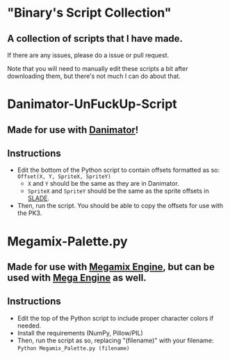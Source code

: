 # "Binary's Script Collection"
## A collection of scripts that I have made.
If there are any issues, please do a issue or pull request.

Note that you will need to manually edit these scripts a bit after downloading them, but there's not much I can do about that.

# Danimator-UnFuckUp-Script
## Made for use with [Danimator](https://forum.zdoom.org/viewtopic.php?t=49494)!
## Instructions
* Edit the bottom of the Python script to contain offsets formatted as so:
`
Offset(X, Y, SpriteX, SpriteY)
`
  * `X` and `Y` should be the same as they are in Danimator.
  * `SpriteX` and `SpriteY` should be the same as the sprite offsets in [SLADE](https://slade.mancubus.net/index.php?page=downloads).
* Then, run the script. You should be able to copy the offsets for use with the PK3.

# Megamix-Palette.py
## Made for use with [Megamix Engine](https://magmmlcontest.com/megamix.php), but can be used with [Mega Engine](https://www.sprites-inc.co.uk/thread-1648.html) as well.
## Instructions
* Edit the top of the Python script to include proper character colors if needed.
* Install the requirements (NumPy, Pillow/PIL)
* Then, run the script as so, replacing "(filename)" with your filename:
`
Python Megamix_Palette.py (filename)
`
